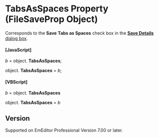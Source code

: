 # TabsAsSpaces Property (FileSaveProp Object)

Corresponds to the **Save**
**Tabs as Spaces** check box in the
[**Save Details** dialog box](../../dlg/properties/file/save_details/index).

#### \[JavaScript\]

_b_ =
object. **TabsAsSpaces**;

object. **TabsAsSpaces** = _b_;

#### \[VBScript\]

_b_ =
object. **TabsAsSpaces**

object. **TabsAsSpaces** = _b_

## Version

Supported on EmEditor Professional Version 7.00 or later.